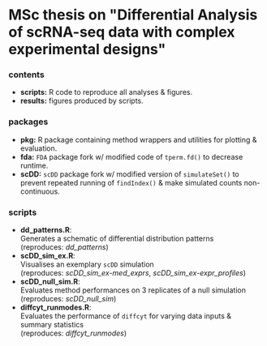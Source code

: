 # MSc thesis on "Differential Analysis of scRNA-seq data with complex experimental designs"

### contents

- **scripts:** R code to reproduce all analyses & figures.
- **results:** figures produced by scripts.

### packages

- **pkg:** R package containing method wrappers and utilities for plotting & evaluation.
- **fda:** `FDA` package fork w/ modified code of `tperm.fd()` to decrease runtime.
- **scDD:** `scDD` package fork w/ modified version of `simulateSet()` to prevent repeated running of `findIndex()` & make simulated counts non-continuous.

### scripts

- **dd_patterns.R**: <br/>
  Generates a schematic of differential distribution patterns <br/>
  (reproduces: *dd_patterns*)
- **scDD_sim_ex.R**: 
<br/>Visualises an exemplary `scDD` simulation <br/>
  (reproduces: *scDD_sim_ex-med_exprs*, *scDD_sim_ex-expr_profiles*)
- **scDD_null_sim.R**: <br/>
  Evaluates method performances on 3 replicates of a null simulation <br/>
  (reproduces: *scDD_null_sim*)
- **diffcyt_runmodes.R**: <br/>
  Evaluates the performance of `diffcyt` for varying data inputs & summary statistics <br/>
  (reproduces: *diffcyt_runmodes*)

